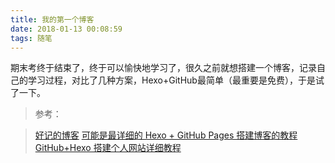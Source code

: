 ```yaml
---
title: 我的第一个博客
date: 2018-01-13 00:08:59
tags: 随笔
---
```


期末考终于结束了，终于可以愉快地学习了，很久之前就想搭建一个博客，记录自己的学习过程，对比了几种方案，Hexo+GitHub最简单（最重要是免费），于是试了一下。

<!--more-->

> 参考：

> [好记的博客](http://blog.haoji.me/build-blog-website-by-hexo-github.html?from=xa)
> [可能是最详细的 Hexo + GitHub Pages 搭建博客的教程](http://www.lovebxm.com/2017/05/30/buildBlog/)
> [GitHub+Hexo 搭建个人网站详细教程](https://zhuanlan.zhihu.com/p/26625249)
